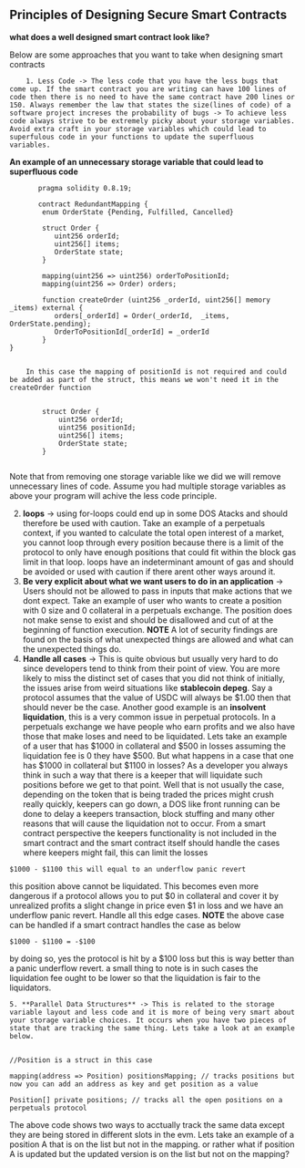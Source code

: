 ## Principles of Designing Secure Smart Contracts

**what does a well designed smart contract look like?**

Below are some approaches that you want to take when designing smart contracts

        1. Less Code -> The less code that you have the less bugs that come up. If the smart contract you are writing can have 100 lines of code then there is no need to have the same contract have 200 lines or 150. Always remember the law that states the size(lines of code) of a software project increses the probability of bugs -> To achieve less code always strive to be extremely picky about your storage variables. Avoid extra craft in your storage variables which could lead to superfulous code in your functions to update the superfluous variables.
   
   **An example of an unnecessary storage variable that could lead to superfluous code**
   
 ```solidity
        pragma solidity 0.8.19;

        contract RedundantMapping {
         enum OrderState {Pending, Fulfilled, Cancelled}

         struct Order {
            uint256 orderId;
            uint256[] items;
            OrderState state;
         }

         mapping(uint256 => uint256) orderToPositionId;
         mapping(uint256 => Order) orders;

         function createOrder (uint256 _orderId, uint256[] memory _items) external {
            orders[_orderId] = Order(_orderId,  _items, OrderState.pending);
            OrderToPositionId[_orderId] = _orderId
         }
}
        
 ```

        In this case the mapping of positionId is not required and could be added as part of the struct, this means we won't need it in the createOrder function
```solidity

        struct Order {
            uint256 orderId;
            uint256 positionId;
            uint256[] items;
            OrderState state;
        }
        
```

Note that from removing one storage variable like we did we will remove unnecessary lines of code. Assume you had multiple storage variables as above your program will achive the less code principle. 
   


   2. **loops** -> using for-loops could end up in some DOS Atacks and should therefore be used with caution. Take an example of a perpetuals context, if you wanted to calculate the total open interest of a market, you cannot loop through every position because there is a limit of the protocol to only have enough positions that could fit within the block gas limit in that loop. loops have an indeterminant amount of gas and should be avoided or used with caution if there arent other ways around it.
   3.  **Be very explicit about what we want users to do in an application** -> Users should not be allowed to pass in inputs that make actions that we dont expect. Take an example of user who wants to create a position with 0 size and 0 collateral in a perpetuals exchange. The position does not make sense to exist and should be disallowed and cut of at the beginning of function execution. 
   **NOTE** A lot of security findings are found on the basis of what unexpected things are allowed and what can the unexpected things do.
   4. **Handle all cases** -> This is quite obvious but usually very hard to do since developers tend to think from their point of view. You are more likely to miss the distinct set of cases  that you did not think of initially, the issues arise from weird situations like **stablecoin depeg**. Say a protocol assumes that the value of USDC will always be $1.00 then that should never be the case. Another good example is an **insolvent liquidation**, this is a very common issue in perpetual protocols. In a perpetuals exchange we have people who earn profits and we also have those that make loses and need to be liquidated. Lets take an example of a user that has $1000 in collateral and  $500 in losses  assuming the liquidation fee is 0 they have $500. But what happens in a case that one has $1000 in collateral but $1100 in losses? As a developer you always think in such a way that there is a keeper that will liquidate such positions before we get to that point. Well that is not usually the case, depending on the token that is being traded the prices might crush really quickly, keepers can go down, a DOS like front running can be done to delay a keepers transaction, block stuffing and many other reasons that will cause the liquidation not to occur. From a smart contract perspective the keepers functionality is not included in the smart contract and the smart contract itself should handle the cases where keepers might fail, this can limit the losses
   ```solidity
   $1000 - $1100 this will equal to an underflow panic revert
   
   ```

   this position above cannot be liquidated. This becomes even more dangerous if a protocol allows you to put $0 in collateral and cover it by unrealized profits a  slight change in price even $1 in loss and we have an underflow panic revert. Handle all this edge cases. **NOTE** the above case can be handled if a smart contract handles the case as below 

   ```solidity
   $1000 - $1100 = -$100
   
   ```
   by doing so, yes the protocol is hit by a $100 loss but  this is way better than a panic underflow revert. a small thing to note is in such cases the liquidation fee ought to be lower so that the liquidation is fair to the liquidators.
   


    5. **Parallel Data Structures** -> This is related to the storage variable layout and less code and it is more of being very smart about your storage variable choices. It occurs when you have two pieces of state that are tracking the same thing. Lets take a look at an example below.

```solidity

//Position is a struct in this case

mapping(address => Position) positionsMapping; // tracks positions but now you can add an address as key and get position as a value

Position[] private positions; // tracks all the open positions on a perpetuals protocol

```

The above code shows two ways to acctually track the same data except they are being stored in different slots in the evm. Lets take an example of a position A that is on the list but not in the mapping. or rather what if position A is updated but the updated version is on the list but not on the mapping?
   


